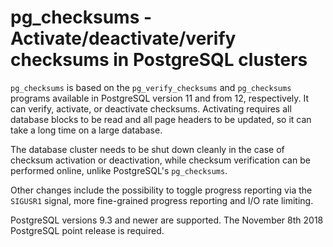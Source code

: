 pg_checksums - Activate/deactivate/verify checksums in PostgreSQL clusters
==========================================================================

`pg_checksums` is based on the `pg_verify_checksums` and `pg_checksums`
programs available in PostgreSQL version 11 and from 12, respectively. It can
verify, activate, or deactivate checksums. Activating requires all database
blocks to be read and all page headers to be updated, so it can take a long time
on a large database.

The database cluster needs to be shut down cleanly in the case of checksum
activation or deactivation, while checksum verification can be performed
online, unlike PostgreSQL's `pg_checksums`.

Other changes include the possibility to toggle progress reporting via the
`SIGUSR1` signal, more fine-grained progress reporting and I/O rate limiting.

PostgreSQL versions 9.3 and newer are supported. The November 8th 2018 PostgreSQL
point release is required.
